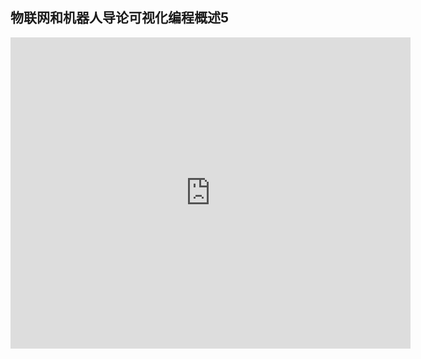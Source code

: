 ## 物联网和机器人导论可视化编程概述5

<iframe frameborder="0" width="640" height="498" src="http://v.qq.com/iframe/player.html?vid=s03140wcb6t&tiny=0&auto=0" allowfullscreen></iframe>